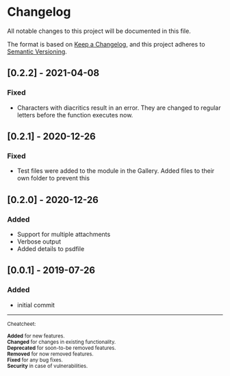 # Changelog

All notable changes to this project will be documented in this file.

The format is based on [Keep a Changelog](https://keepachangelog.com/en/1.0.0/),
and this project adheres to [Semantic Versioning](https://semver.org/spec/v2.0.0.html).

## [0.2.2] - 2021-04-08

### Fixed

- Characters with diacritics result in an error. They are changed to regular letters before the function executes now.

## [0.2.1] - 2020-12-26

### Fixed

- Test files were added to the module in the Gallery. Added files to their own folder to prevent this

## [0.2.0] - 2020-12-26

### Added

- Support for multiple attachments
- Verbose output
- Added details to psdfile

## [0.0.1] - 2019-07-26

### Added

- initial commit

---

<small>
Cheatcheet:

**Added** for new features.  
**Changed** for changes in existing functionality.  
**Deprecated** for soon-to-be removed features.  
**Removed** for now removed features.  
**Fixed** for any bug fixes.  
**Security** in case of vulnerabilities.  
</small>
